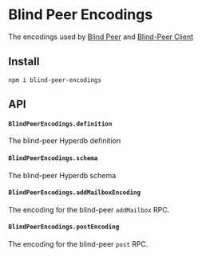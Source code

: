 # Blind Peer Encodings

The encodings used by [Blind Peer](https://github.com/holepunchto/blind-peer) and [Blind-Peer Client](https://github.com/holepunchto/blind-peer-client)

## Install

```
npm i blind-peer-encodings
```

## API

#### `BlindPeerEncodings.definition`

The blind-peer Hyperdb definition

#### `BlindPeerEncodings.schema`

The blind-peer Hyperdb schema

#### `BlindPeerEncodings.addMailboxEncoding`

The encoding for the blind-peer `addMailbox` RPC.

#### `BlindPeerEncodings.postEncoding`

The encoding for the blind-peer `post` RPC.
